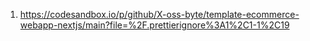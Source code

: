 1. https://codesandbox.io/p/github/X-oss-byte/template-ecommerce-webapp-nextjs/main?file=%2F.prettierignore%3A1%2C1-1%2C19
